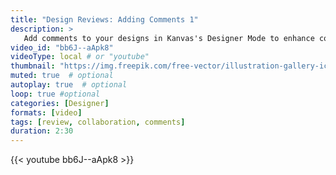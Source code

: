 ```yaml
---
title: "Design Reviews: Adding Comments 1"
description: >
   Add comments to your designs in Kanvas's Designer Mode to enhance collaboration and streamline design reviews.
video_id: "bb6J--aApk8"
videoType: local # or "youtube"
thumbnail: "https://img.freepik.com/free-vector/illustration-gallery-icon_53876-27002.jpg"
muted: true  # optional
autoplay: true  # optional
loop: true #optional
categories: [Designer]
formats: [video]
tags: [review, collaboration, comments]
duration: 2:30
---
```


{{< youtube bb6J--aApk8 >}}